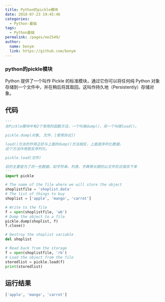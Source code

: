 ```yaml
---
title: Python的pickle模块
date: 2018-07-23 19:45:46
categories: 
  - Python-基础
tags: 
  - Python基础
permalink: /pages/ee2549/
author: 
  name: benym
  link: https://github.com/benym
---
```


### python的pickle模块

Python 提供了一个叫作 Pickle 的标准模块，通过它你可以将任何纯 Python 对象存储到一个文件中，并在稍后将其取回。这叫作持久地（Persistently）存储对象。

## 代码

```python
'''
在Pickle模块中有2个常用的函数方法，一个叫做dump()，另一个叫做load()。

pickle.dump(对象, 文件，[使用协议])

load()方法的作用正好与上面的dump()方法相反，上面是序列化数据，
这个方法作用是反序列化。

pickle.load(文件)

目的主要是为了将一些数据，如字符串、列表、字典等长期的以文件形式保存下来
'''
import pickle

# The name of the file where we will store the object
shoplistfile = 'shoplist.data'
# The list of things to buy
shoplist = ['apple', 'mango', 'carrot']

# Write to the file
f = open(shoplistfile, 'wb')
# Dump the object to a file
pickle.dump(shoplist, f)
f.close()

# Destroy the shoplist variable
del shoplist

# Read back from the storage
f = open(shoplistfile, 'rb')
# Load the object from the file
storedlist = pickle.load(f)
print(storedlist)
```

## 运行结果

```bash
['apple', 'mango', 'carrot']
```

